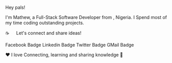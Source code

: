 Hey pals!

I'm Mathew, a Full-Stack Software Developer from , Nigeria. I Spend most of my time coding outstanding projects.

☕   Let's connect and share ideas!

Facebook Badge Linkedin Badge Twitter Badge GMail Badge

❤️ I love Connecting, learning and sharing knowledge 💪
